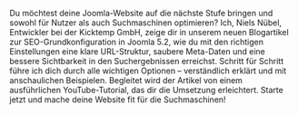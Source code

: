 Du möchtest deine Joomla-Website auf die nächste Stufe bringen und sowohl für Nutzer als auch Suchmaschinen optimieren? Ich, Niels Nübel, Entwickler bei der Kicktemp GmbH, zeige dir in unserem neuen Blogartikel zur SEO-Grundkonfiguration in Joomla 5.2, wie du mit den richtigen Einstellungen eine klare URL-Struktur, saubere Meta-Daten und eine bessere Sichtbarkeit in den Suchergebnissen erreichst. Schritt für Schritt führe ich dich durch alle wichtigen Optionen – verständlich erklärt und mit anschaulichen Beispielen. Begleitet wird der Artikel von einem ausführlichen YouTube-Tutorial, das dir die Umsetzung erleichtert. Starte jetzt und mache deine Website fit für die Suchmaschinen!